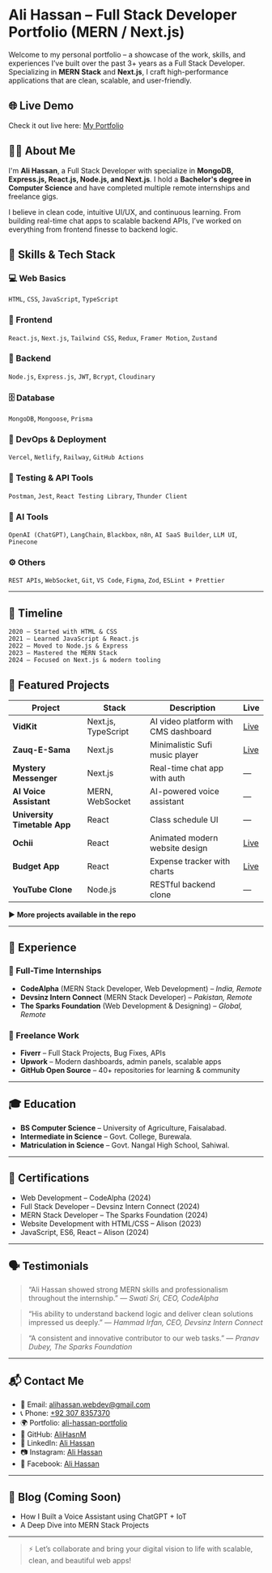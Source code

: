 # Ali Hassan – Full Stack Developer Portfolio (MERN / Next.js)

Welcome to my personal portfolio – a showcase of the work, skills, and experiences I’ve built over the past 3+ years as a Full Stack Developer. Specializing in **MERN Stack** and **Next.js**, I craft high-performance applications that are clean, scalable, and user-friendly.

## 🌐 Live Demo

Check it out live here: [My Portfolio](https://ali-hassan-portfolio-next-js.vercel.app)

## 👨‍💻 About Me

I'm **Ali Hassan**, a Full Stack Developer with specialize in **MongoDB, Express.js, React.js, Node.js, and Next.js**. I hold a **Bachelor's degree in Computer Science** and have completed multiple remote internships and freelance gigs.

I believe in clean code, intuitive UI/UX, and continuous learning. From building real-time chat apps to scalable backend APIs, I’ve worked on everything from frontend finesse to backend logic.

## 🧠 Skills & Tech Stack

### 💻 Web Basics

`HTML`, `CSS`, `JavaScript`, `TypeScript`

### 🎨 Frontend

`React.js`, `Next.js`, `Tailwind CSS`, `Redux`, `Framer Motion`, `Zustand`

### 🔧 Backend

`Node.js`, `Express.js`, `JWT`, `Bcrypt`, `Cloudinary`

### 🗄️ Database

`MongoDB`, `Mongoose`, `Prisma`

### 🚀 DevOps & Deployment

`Vercel`, `Netlify`, `Railway`, `GitHub Actions`

### 🧪 Testing & API Tools

`Postman`, `Jest`, `React Testing Library`, `Thunder Client`

### 🤖 AI Tools

`OpenAI (ChatGPT)`, `LangChain`, `Blackbox`, `n8n`, `AI SaaS Builder`, `LLM UI`, `Pinecone`

### ⚙️ Others

`REST APIs`, `WebSocket`, `Git`, `VS Code`, `Figma`, `Zod`, `ESLint + Prettier`

---

## 🚩 Timeline

```text
2020 – Started with HTML & CSS
2021 – Learned JavaScript & React.js
2022 – Moved to Node.js & Express
2023 – Mastered the MERN Stack
2024 – Focused on Next.js & modern tooling
```

## 🚀 Featured Projects

| Project                      | Stack               | Description                          | Live                                                   |
| ---------------------------- | ------------------- | ------------------------------------ | ------------------------------------------------------ |
| **VidKit**                   | Next.js, TypeScript | AI video platform with CMS dashboard | [Live](https://vidkit-ten.vercel.app)                  |
| **Zauq-E-Sama**              | Next.js             | Minimalistic Sufi music player       | [Live](https://zauq-e-sama.vercel.app)                 |
| **Mystery Messenger**        | Next.js             | Real-time chat app with auth         | —                                                      |
| **AI Voice Assistant**       | MERN, WebSocket     | AI-powered voice assistant           | —                                                      |
| **University Timetable App** | React               | Class schedule UI                    | —                                                      |
| **Ochii**                    | React               | Animated modern website design       | [Live](https://thunderous-kangaroo-43704a.netlify.app) |
| **Budget App**               | React               | Expense tracker with charts          | [Live](https://profound-fudge-b77e2d.netlify.app)      |
| **YouTube Clone**            | Node.js             | RESTful backend clone                | —                                                      |

▶ **More projects available in the repo**

---

## 💼 Experience

### 🔹 Full-Time Internships

- **CodeAlpha** (MERN Stack Developer, Web Development) – _India, Remote_
- **Devsinz Intern Connect** (MERN Stack Developer) – _Pakistan, Remote_
- **The Sparks Foundation** (Web Development & Designing) – _Global, Remote_

### 🔹 Freelance Work

- **Fiverr** – Full Stack Projects, Bug Fixes, APIs
- **Upwork** – Modern dashboards, admin panels, scalable apps
- **GitHub Open Source** – 40+ repositories for learning & community

---

## 🎓 Education

- **BS Computer Science** – University of Agriculture, Faisalabad.
- **Intermediate in Science** – Govt. College, Burewala.
- **Matriculation in Science** – Govt. Nangal High School, Sahiwal.

---

## 🏅 Certifications

- Web Development – CodeAlpha (2024)
- Full Stack Developer – Devsinz Intern Connect (2024)
- MERN Stack Developer – The Sparks Foundation (2024)
- Website Development with HTML/CSS – Alison (2023)
- JavaScript, ES6, React – Alison (2024)

---

## 🗣️ Testimonials

> “Ali Hassan showed strong MERN skills and professionalism throughout the internship.”
> — _Swati Sri, CEO, CodeAlpha_

> “His ability to understand backend logic and deliver clean solutions impressed us deeply.”
> — _Hammad Irfan, CEO, Devsinz Intern Connect_

> “A consistent and innovative contributor to our web tasks.”
> — _Pranav Dubey, The Sparks Foundation_

---

## 📬 Contact Me

- 📧 Email: [alihassan.webdev@gmail.com](mailto:alihassan.webdev@gmail.com)
- 📞 Phone: [+92 307 8357370](tel:+923078357370)
- 🌍 Portfolio: [ali-hassan-portfolio](https://ali-hassan-portfolio-next-js.vercel.app)
- 🔗 GitHub: [AliHasnM](https://github.com/AliHasnM)
- 💼 LinkedIn: [Ali Hassan](https://linkedin.com/in/ali-hassan-261187253)
- 📷 Instagram: [Ali Hassan](https://instagram.com/alihassan.mughal.7524)
- 📘 Facebook: [Ali Hassan](https://facebook.com/alihassan.mughal.7524)

---

## 📝 Blog (Coming Soon)

- How I Built a Voice Assistant using ChatGPT + IoT
- A Deep Dive into MERN Stack Projects

---

> ⚡ Let’s collaborate and bring your digital vision to life with scalable, clean, and beautiful web apps!

```

```
